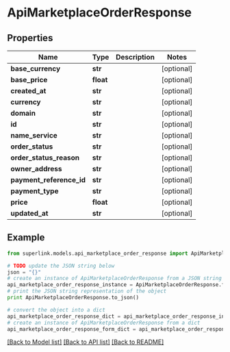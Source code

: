 # ApiMarketplaceOrderResponse


## Properties
Name | Type | Description | Notes
------------ | ------------- | ------------- | -------------
**base_currency** | **str** |  | [optional] 
**base_price** | **float** |  | [optional] 
**created_at** | **str** |  | [optional] 
**currency** | **str** |  | [optional] 
**domain** | **str** |  | [optional] 
**id** | **str** |  | [optional] 
**name_service** | **str** |  | [optional] 
**order_status** | **str** |  | [optional] 
**order_status_reason** | **str** |  | [optional] 
**owner_address** | **str** |  | [optional] 
**payment_reference_id** | **str** |  | [optional] 
**payment_type** | **str** |  | [optional] 
**price** | **float** |  | [optional] 
**updated_at** | **str** |  | [optional] 

## Example

```python
from superlink.models.api_marketplace_order_response import ApiMarketplaceOrderResponse

# TODO update the JSON string below
json = "{}"
# create an instance of ApiMarketplaceOrderResponse from a JSON string
api_marketplace_order_response_instance = ApiMarketplaceOrderResponse.from_json(json)
# print the JSON string representation of the object
print ApiMarketplaceOrderResponse.to_json()

# convert the object into a dict
api_marketplace_order_response_dict = api_marketplace_order_response_instance.to_dict()
# create an instance of ApiMarketplaceOrderResponse from a dict
api_marketplace_order_response_form_dict = api_marketplace_order_response.from_dict(api_marketplace_order_response_dict)
```
[[Back to Model list]](../README.md#documentation-for-models) [[Back to API list]](../README.md#documentation-for-api-endpoints) [[Back to README]](../README.md)


